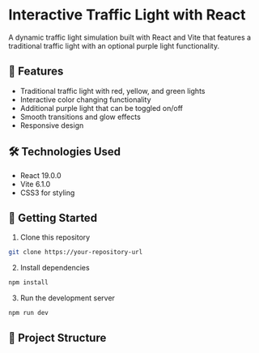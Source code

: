 # Interactive Traffic Light with React

A dynamic traffic light simulation built with React and Vite that features a traditional traffic light with an optional purple light functionality.

## 🚦 Features

- Traditional traffic light with red, yellow, and green lights
- Interactive color changing functionality
- Additional purple light that can be toggled on/off
- Smooth transitions and glow effects
- Responsive design

## 🛠️ Technologies Used

- React 19.0.0
- Vite 6.1.0
- CSS3 for styling

## 🚀 Getting Started

1. Clone this repository
```bash
git clone https://your-repository-url
```

2. Install dependencies
```bash
npm install
```

3. Run the development server
```bash
npm run dev
```

## 📁 Project Structure
